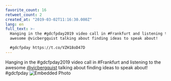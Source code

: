 ```yaml
---
favorite_count: 16
retweet_count: 2
created_at: "2019-03-02T11:16:30.000Z"
lang: en
full_text: >-
  Hanging in the #gdcfpday2019 video call in #Frankfurt and listening to the
  awesome @vicbergquist talking about finding ideas to speak about!

  #gdcfpday https://t.co/VZH18oD47D
---
```


Hanging in the #gdcfpday2019 video call in #Frankfurt and listening to the
awesome [@vicbergquist](https://twitter.com/vicbergquist) talking about finding
ideas to speak about! #gdcfpday
![Embedded Photo](https://twitter-media-coderbyheart.s3.eu-north-1.amazonaws.com/1101803460234752000-D0pkV8ZXcAIhRHS.jpg)
